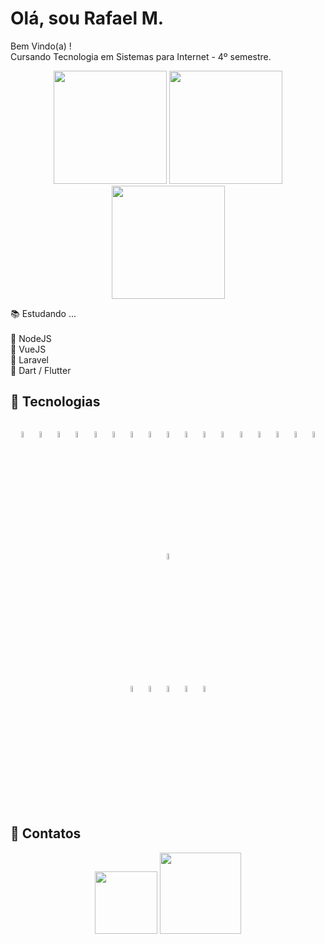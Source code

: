 # Olá, sou Rafael M.

Bem Vindo(a) ! <br>
Cursando Tecnologia em Sistemas para Internet - 4º semestre.

<div align="center">
  <img height="181em" src="https://github-readme-stats.vercel.app/api?username=Mr-R4F&theme=github_dark&show_icons=true&include_all_commits=true&count_private=true&hide_border=true&border_radius=10">
  <img height="181em" src="https://github-readme-stats.vercel.app/api/top-langs/?username=Mr-R4F&theme=github_dark&layout=compact&hide_border=true&border_radius=10">
</div>

<div align="center">
  <img height="181em" src="https://github-readme-streak-stats.herokuapp.com?user=Mr-R4F&theme=github-dark-blue&hide_border=true&border_radius=10&date_format=j%20M%5B%20Y%5D">
</div>

📚 Estudando ... <br><br>
📎 NodeJS <br>
📎 VueJS <br>
📎 Laravel <br>
📎 Dart / Flutter <br>

## 🧰 Tecnologias

<div align="center"><br>
  <img alt="HTML5" width="5%" align="center" src="https://cdn.jsdelivr.net/gh/devicons/devicon/icons/html5/html5-plain.svg">
  <img alt="CSS3" width="5%" align="center" src="https://cdn.jsdelivr.net/gh/devicons/devicon/icons/css3/css3-plain.svg">
  <img alt="JAVASCRIPT" width="5%" align="center" src="https://cdn.jsdelivr.net/gh/devicons/devicon/icons/javascript/javascript-original.svg">
  <img alt="TYPESCRIPT" width="5%" align="center" src="https://cdn.jsdelivr.net/gh/devicons/devicon/icons/typescript/typescript-plain.svg">
  <img alt="BOOTSTRAP" width="5%" align="center" src="https://cdn.jsdelivr.net/gh/devicons/devicon/icons/bootstrap/bootstrap-original.svg">
  <img alt="WORDPRESS" width="5%" align="center" src="https://cdn.jsdelivr.net/gh/devicons/devicon/icons/wordpress/wordpress-plain.svg">
  <img alt="NODE-JS" width="5%" align="center" src="https://cdn.jsdelivr.net/gh/devicons/devicon/icons/nodejs/nodejs-original.svg">
  <img alt="JQUERY" width="5%" align="center" src="https://cdn.jsdelivr.net/gh/devicons/devicon/icons/jquery/jquery-plain.svg">
  <img alt="LESS" width="5%" align="center" src="https://cdn.jsdelivr.net/gh/devicons/devicon/icons/less/less-plain-wordmark.svg">
  <img alt="ANGULAR" width="5%" align="center" src="https://cdn.jsdelivr.net/gh/devicons/devicon/icons/angularjs/angularjs-plain.svg">
  <img alt="PHP" width="5%" align="center" src="https://cdn.jsdelivr.net/gh/devicons/devicon/icons/php/php-plain.svg">
  <img alt="MSSQL" width="5%" align="center" src="https://cdn.jsdelivr.net/gh/devicons/devicon/icons/microsoftsqlserver/microsoftsqlserver-plain.svg">
  <img alt="MySQL" width="5%" align="center" src="https://cdn.jsdelivr.net/gh/devicons/devicon/icons/mysql/mysql-plain.svg">  
  <img alt="LARAVEL" width="5%" align="center" src="https://cdn.jsdelivr.net/gh/devicons/devicon/icons/laravel/laravel-plain.svg">
  <img alt="FLUTTER" width="5%" align="center" src="https://cdn.jsdelivr.net/gh/devicons/devicon/icons/flutter/flutter-original.svg">
  <img alt="ELECTRON" width="5%" align="center" src="https://cdn.jsdelivr.net/gh/devicons/devicon/icons/electron/electron-original.svg">
  <img alt="EXPRESS" width="5%" align="center" src="https://cdn.jsdelivr.net/gh/devicons/devicon/icons/express/express-original.svg">
  <img alt="SEQUELIZE" width="5%" align="center" src="https://cdn.jsdelivr.net/gh/devicons/devicon/icons/sequelize/sequelize-original.svg">
</div>

<div align="center"><br>
    <img alt="PS" width="5%" align="center" src="https://cdn.jsdelivr.net/gh/devicons/devicon/icons/photoshop/photoshop-plain.svg">      
    <img alt="FIGMA" width="5%" align="center"  src="https://cdn.jsdelivr.net/gh/devicons/devicon/icons/figma/figma-original.svg">
    <img alt="VSCODE" width="5%" align="center" src="https://cdn.jsdelivr.net/gh/devicons/devicon/icons/vscode/vscode-original.svg">
    <img alt="GIT" width="5%" align="center" src="https://cdn.jsdelivr.net/gh/devicons/devicon/icons/git/git-plain.svg">
    <img alt="SWAGGER" width="5%" align="center" src="https://cdn.svgporn.com/logos/swagger.svg">
</div>

## 🔗 Contatos

<div align="center">
  <a href="#"><img width="100em" src="https://img.shields.io/badge/Gmail-D14836?style=for-the-badge&logo=gmail&logoColor=white"></a>
  <a href="https://www.linkedin.com/in/rafael-martins-soares/"><img width="130em" src="https://img.shields.io/badge/LinkedIn-0077B5?style=for-the-badge&logo=linkedin&logoColor=white"></a>
</div>
